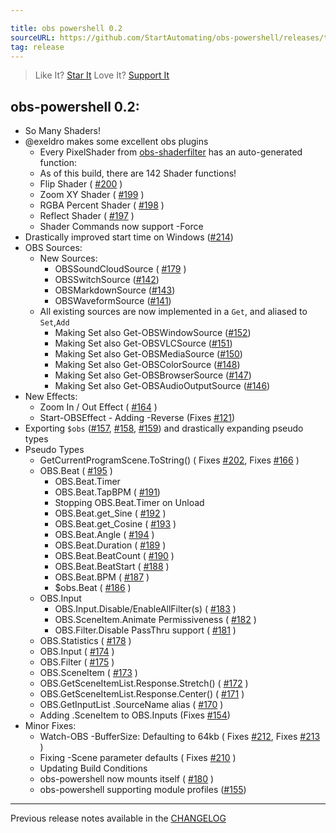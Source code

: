 ```yaml
---

title: obs powershell 0.2
sourceURL: https://github.com/StartAutomating/obs-powershell/releases/tag/v0.2
tag: release
---
```

> Like It? [Star It](https://github.com/StartAutomating/obs-powershell)
> Love It? [Support It](https://github.com/sponsors/StartAutomating)

## obs-powershell 0.2:

* So Many Shaders!
* @exeldro makes some excellent obs plugins
  * Every PixelShader from [obs-shaderfilter](https://github.com/exeldro/obs-shaderfilter) has an auto-generated function:
  * As of this build, there are 142 Shader functions!
  * Flip Shader ( [#200](https://github.com/StartAutomating/obs-powershell/issues/200) )
  * Zoom XY Shader ( [#199](https://github.com/StartAutomating/obs-powershell/issues/199) )
  * RGBA Percent Shader ( [#198](https://github.com/StartAutomating/obs-powershell/issues/198) )
  * Reflect Shader ( [#197](https://github.com/StartAutomating/obs-powershell/issues/197) )
  * Shader Commands now support -Force
* Drastically improved start time on Windows ([#214](https://github.com/StartAutomating/obs-powershell/issues/214))
* OBS Sources:
  * New Sources:
    * OBSSoundCloudSource ( [#179](https://github.com/StartAutomating/obs-powershell/issues/179) )
    * OBSSwitchSource ([#142](https://github.com/StartAutomating/obs-powershell/issues/142))
    * OBSMarkdownSource ([#143](https://github.com/StartAutomating/obs-powershell/issues/143))
    * OBSWaveformSource ([#141](https://github.com/StartAutomating/obs-powershell/issues/141))
  * All existing sources are now implemented in a `Get`, and aliased to `Set`,`Add`
    * Making Set also Get-OBSWindowSource ([#152](https://github.com/StartAutomating/obs-powershell/issues/152))
    * Making Set also Get-OBSVLCSource ([#151](https://github.com/StartAutomating/obs-powershell/issues/151))
    * Making Set also Get-OBSMediaSource ([#150](https://github.com/StartAutomating/obs-powershell/issues/150))
    * Making Set also Get-OBSColorSource ([#148](https://github.com/StartAutomating/obs-powershell/issues/148))
    * Making Set also Get-OBSBrowserSource ([#147](https://github.com/StartAutomating/obs-powershell/issues/147))
    * Making Set also Get-OBSAudioOutputSource ([#146](https://github.com/StartAutomating/obs-powershell/issues/146))
* New Effects:
  * Zoom In / Out Effect ( [#164](https://github.com/StartAutomating/obs-powershell/issues/164) )
  * Start-OBSEffect - Adding -Reverse (Fixes [#121](https://github.com/StartAutomating/obs-powershell/issues/121))
* Exporting `$obs` ([#157](https://github.com/StartAutomating/obs-powershell/issues/157), [#158](https://github.com/StartAutomating/obs-powershell/issues/158), [#159](https://github.com/StartAutomating/obs-powershell/issues/159)) and drastically expanding pseudo types
* Pseudo Types
  * GetCurrentProgramScene.ToString() ( Fixes [#202](https://github.com/StartAutomating/obs-powershell/issues/202), Fixes [#166](https://github.com/StartAutomating/obs-powershell/issues/166) )
  * OBS.Beat ( [#195](https://github.com/StartAutomating/obs-powershell/issues/195) )
    * OBS.Beat.Timer
    * OBS.Beat.TapBPM ( [#191](https://github.com/StartAutomating/obs-powershell/issues/191))
    * Stopping OBS.Beat.Timer on Unload
    * OBS.Beat.get_Sine ( [#192](https://github.com/StartAutomating/obs-powershell/issues/192) )
    * OBS.Beat.get_Cosine ( [#193](https://github.com/StartAutomating/obs-powershell/issues/193) )
    * OBS.Beat.Angle ( [#194](https://github.com/StartAutomating/obs-powershell/issues/194) )
    * OBS.Beat.Duration ( [#189](https://github.com/StartAutomating/obs-powershell/issues/189) )
    * OBS.Beat.BeatCount ( [#190](https://github.com/StartAutomating/obs-powershell/issues/190) )
    * OBS.Beat.BeatStart ( [#188](https://github.com/StartAutomating/obs-powershell/issues/188) )
    * OBS.Beat.BPM ( [#187](https://github.com/StartAutomating/obs-powershell/issues/187) )
    * $obs.Beat ( [#186](https://github.com/StartAutomating/obs-powershell/issues/186) )
  * OBS.Input
    * OBS.Input.Disable/EnableAllFilter(s) ( [#183](https://github.com/StartAutomating/obs-powershell/issues/183) )
    * OBS.SceneItem.Animate Permissiveness ( [#182](https://github.com/StartAutomating/obs-powershell/issues/182) )
    * OBS.Filter.Disable PassThru support ( [#181](https://github.com/StartAutomating/obs-powershell/issues/181) )
  * OBS.Statistics ( [#178](https://github.com/StartAutomating/obs-powershell/issues/178) )
  * OBS.Input ( [#174](https://github.com/StartAutomating/obs-powershell/issues/174) )
  * OBS.Filter ( [#175](https://github.com/StartAutomating/obs-powershell/issues/175) )
  * OBS.SceneItem ( [#173](https://github.com/StartAutomating/obs-powershell/issues/173) )
  * OBS.GetSceneItemList.Response.Stretch() ( [#172](https://github.com/StartAutomating/obs-powershell/issues/172) )
  * OBS.GetSceneItemList.Response.Center() ( [#171](https://github.com/StartAutomating/obs-powershell/issues/171) )
  * OBS.GetInputList .SourceName alias ( [#170](https://github.com/StartAutomating/obs-powershell/issues/170) )
  * Adding .SceneItem to OBS.Inputs (Fixes [#154](https://github.com/StartAutomating/obs-powershell/issues/154))
* Minor Fixes:
  * Watch-OBS -BufferSize: Defaulting to 64kb ( Fixes [#212](https://github.com/StartAutomating/obs-powershell/issues/212), Fixes [#213](https://github.com/StartAutomating/obs-powershell/issues/213) )
  * Fixing -Scene parameter defaults ( Fixes [#210](https://github.com/StartAutomating/obs-powershell/issues/210) )
  * Updating Build Conditions
  * obs-powershell now mounts itself ( [#180](https://github.com/StartAutomating/obs-powershell/issues/180) )
  * obs-powershell supporting module profiles ([#155](https://github.com/StartAutomating/obs-powershell/issues/155))

---

Previous release notes available in the [CHANGELOG](https://github.com/StartAutomating/obs-powershell/blob/main/CHANGELOG.md)
